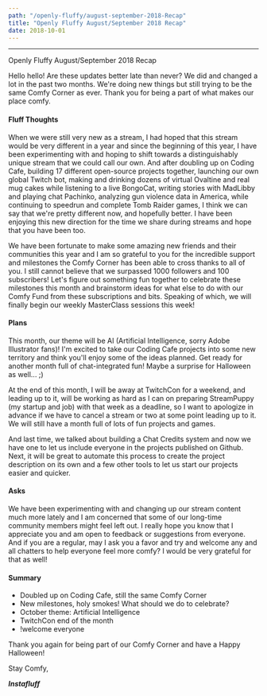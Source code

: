 ```yaml
---
path: "/openly-fluffy/august-september-2018-Recap"
title: "Openly Fluffy August/September 2018 Recap"
date: 2018-10-01
---
```


--------------------------

Openly Fluffy August/September 2018 Recap

Hello hello! Are these updates better late than never? We did and changed a lot in the past two months. We're doing new things but still trying to be the same Comfy Corner as ever. Thank you for being a part of what makes our place comfy.

#### Fluff Thoughts ####

When we were still very new as a stream, I had hoped that this stream would be very different in a year and since the beginning of this year, I have been experimenting with and hoping to shift towards a distinguishably unique stream that we could call our own. And after doubling up on Coding Cafe, building 17 different open-source projects together, launching our own global Twitch bot, making and drinking dozens of virtual Ovaltine and real mug cakes while listening to a live BongoCat, writing stories with MadLibby and playing chat Pachinko, analyzing gun violence data in America, while continuing to speedrun and complete Tomb Raider games, I think we can say that we're pretty different now, and hopefully better. I have been enjoying this new direction for the time we share during streams and hope that you have been too.

We have been fortunate to make some amazing new friends and their communities this year and I am so grateful to you for the incredible support and milestones the Comfy Corner has been able to cross thanks to all of you. I still cannot believe that we surpassed 1000 followers and 100 subscribers! Let's figure out something fun together to celebrate these milestones this month and brainstorm ideas for what else to do with our Comfy Fund from these subscriptions and bits. Speaking of which, we will finally begin our weekly MasterClass sessions this week!

#### Plans ####

This month, our theme will be AI (Artificial Intelligence, sorry Adobe Illustrator fans)! I'm excited to take our Coding Cafe projects into some new territory and think you'll enjoy some of the ideas planned. Get ready for another month full of chat-integrated fun! Maybe a surprise for Halloween as well... ;)

At the end of this month, I will be away at TwitchCon for a weekend, and leading up to it, will be working as hard as I can on preparing StreamPuppy (my startup and job) with that week as a deadline, so I want to apologize in advance if we have to cancel a stream or two at some point leading up to it. We will still have a month full of lots of fun projects and games.

And last time, we talked about building a Chat Credits system and now we have one to let us include everyone in the projects published on Github. Next, it will be great to automate this process to create the project description on its own and a few other tools to let us start our projects easier and quicker.

#### Asks ####

We have been experimenting with and changing up our stream content much more lately and I am concerned that some of our long-time community members might feel left out. I really hope you know that I appreciate you and am open to feedback or suggestions from everyone. And if you are a regular, may I ask you a favor and try and welcome any and all chatters to help everyone feel more comfy? I would be very grateful for that as well!

#### Summary ####

* Doubled up on Coding Cafe, still the same Comfy Corner
* New milestones, holy smokes! What should we do to celebrate?
* October theme: Artificial Intelligence
* TwitchCon end of the month
* !welcome everyone

Thank you again for being part of our Comfy Corner and have a Happy Halloween!

Stay Comfy,

***Instafluff***

